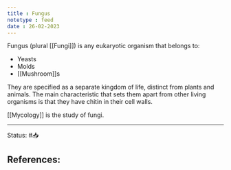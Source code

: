 ```yaml
---
title : Fungus
notetype : feed
date : 26-02-2023
---
```


Fungus (plural [[Fungi]]) is any eukaryotic organism that belongs to:
- Yeasts
- Molds
- [[Mushroom]]s

They are specified as a separate kingdom of life, distinct from plants and animals. The main characteristic that sets them apart from other living organisms is that they have chitin in their cell walls.

[[Mycology]] is the study of fungi.








-----

Status: #📥

References:
- 
